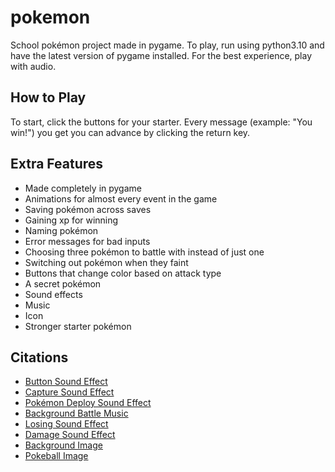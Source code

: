 # pokemon
School pokémon project made in pygame. To play, run using python3.10 and have the latest version of pygame installed. For the best experience, play with audio.

## How to Play
To start, click the buttons for your starter. Every message (example: "You win!") you get you can advance by clicking the return key.

## Extra Features
- Made completely in pygame
- Animations for almost every event in the game
- Saving pokémon across saves
- Gaining xp for winning
- Naming pokémon
- Error messages for bad inputs
- Choosing three pokémon to battle with instead of just one
- Switching out pokémon when they faint
- Buttons that change color based on attack type
- A secret pokémon
- Sound effects
- Music
- Icon
- Stronger starter pokémon

## Citations
- [Button Sound Effect](https://www.youtube.com/watch?v=5UHmxWsPNzg)
- [Capture Sound Effect](https://www.youtube.com/watch?v=e7zMbX_0e5o)
- [Pokémon Deploy Sound Effect](https://www.youtube.com/watch?v=WVNDyQlJJXc)
- [Background Battle Music](https://www.youtube.com/watch?v=91tODLXipK4)
- [Losing Sound Effect](https://www.youtube.com/watch?v=bceGNIg-rqI)
- [Damage Sound Effect](https://www.youtube.com/watch?v=ON7KqgdJYK0)
- [Background Image](https://www.deviantart.com/phoenixoflight92/art/Pokemon-X-and-Y-battle-background-11-490619697)
- [Pokeball Image](https://en.m.wikipedia.org/wiki/File:Pok%C3%A9_Ball_icon.svg)
